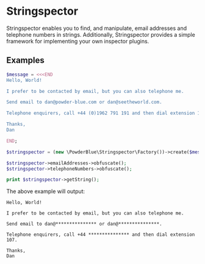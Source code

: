 # Stringspector

Stringspector enables you to find, and manipulate, email addresses and telephone numbers in strings.  Additionally, 
Stringspector provides a simple framework for implementing your own inspector plugins.

## Examples

```php
$message = <<<END
Hello, World!

I prefer to be contacted by email, but you can also telephone me.

Send email to dan@powder-blue.com or dan@seetheworld.com.

Telephone enquirers, call +44 (0)1962 791 191 and then dial extension 107.

Thanks,
Dan

END;

$stringspector = (new \PowderBlue\Stringspector\Factory())->create($message);

$stringspector->emailAddresses->obfuscate();
$stringspector->telephoneNumbers->obfuscate();

print $stringspector->getString();
```

The above example will output:

```
Hello, World!

I prefer to be contacted by email, but you can also telephone me.

Send email to dan@*************** or dan@***************.

Telephone enquirers, call +44 *************** and then dial extension 107.

Thanks,
Dan
```
